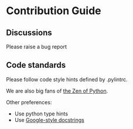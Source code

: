# Contribution Guide

## Discussions

Please raise a bug report

## Code standards

Please follow code style hints defined by .pylintrc.

We are also big fans of [the Zen of Python](https://www.python.org/dev/peps/pep-0020/).

Other preferences:
- Use python type hints
- Use [Google-style docstrings](https://sphinxcontrib-napoleon.readthedocs.io/en/latest/example_google.html)
